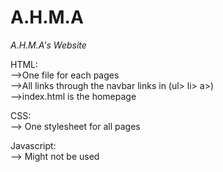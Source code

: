 # A.H.M.A
 <em>A.H.M.A's Website</em>


HTML:<br>
  -->One file for each pages <br>
  -->All links through the navbar links in (ul> li> a>)<br>
  -->index.html is the homepage<br>

CSS:<br>
 --> One stylesheet for all pages<br>

Javascript:<br>
  --> Might not be used
